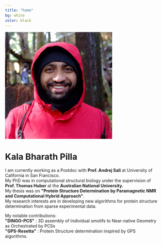 ```yaml
---
title: "home"
bg: white
color: black
---
```



<img src="img/DSCF4288.JPG" width="70%">


# Kala Bharath Pilla 

 I am currently working as a Postdoc with  **Prof. Andrej Sali** at University of California in San Francisco. <br>
 My PhD was in computational structural biology under the supervision of **Prof. Thomas Huber** at the **Australian National University.** <br>
 My thesis was on **"Protein Structure Determination by Paramagnetic NMR and Computational Hybrid Approach"**.<br>
 My research interests are in developing new algorithms for protein structure determination from sparse experimental data.<br> 

 My notable contributions:<br>
 **"DINGO-PCS"** : 3D assembly of Individual smotifs to Near-native Geometry as Orchestrated by PCSs<br>
 **"GPS-Rosetta"** : Protein Structure determination inspired by GPS algorithms.<br>
